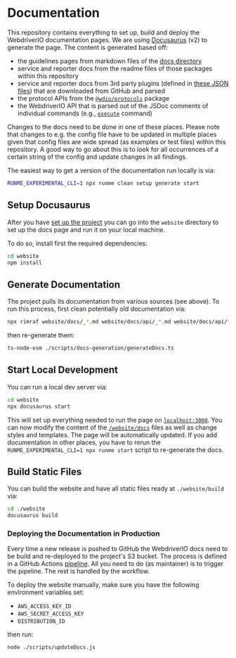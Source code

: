 # Documentation

This repository contains everything to set up, build and deploy the WebdriverIO documentation pages. We are using [Docusaurus](https://docusaurus.io/) (v2) to generate the page. The content is generated based off:

- the guidelines pages from markdown files of the [docs directory](https://github.com/webdriverio/webdriverio/tree/main/website/docs)
- service and reporter docs from the readme files of those packages within this repository
- service and reporter docs from 3rd party plugins (defined in [these JSON files](https://github.com/webdriverio/webdriverio/tree/main/scripts/docs-generation/3rd-party)) that are downloaded from GitHub and parsed
- the protocol APIs from the [`@wdio/protocols`](https://github.com/webdriverio/webdriverio/tree/main/packages/wdio-protocols/src/protocols) package
- the WebdriverIO API that is parsed out of the JSDoc comments of individual commands (e.g., [`execute`](https://github.com/webdriverio/webdriverio/blob/main/packages/webdriverio/src/commands/browser/execute.ts#L3-L37) command)

Changes to the docs need to be done in one of these places. Please note that changes to e.g. the config file have to be updated in multiple places given that config files are wide spread (as examples or test files) within this repository. A good way to go about this is to look for all occurrences of a certain string of the config and update changes in all findings.

The easiest way to get a version of the documentation run locally is via:

```sh { name=docs }
RUNME_EXPERIMENTAL_CLI=1 npx runme clean setup generate start
```

## Setup Docusaurus

After you have [set up the project](./Setup.md) you can go into the `website` directory to set up the docs page and run it on your local machine.

To do so, install first the required dependencies:

```sh { name=setup }
cd website
npm install
```

## Generate Documentation

The project pulls its documentation from various sources (see above). To run this process, first clean potentially old documentation via:

```sh { name=clean }
npx rimraf website/docs/_*.md website/docs/api/_*.md website/docs/api/**/_*.md website/sidebars.json
```

then re-generate them:

```sh { name=generate }
ts-node-esm ./scripts/docs-generation/generateDocs.ts
```

## Start Local Development

You can run a local dev server via:

```sh { name=start }
cd website
npx docusaurus start
```

This will set up everything needed to run the page on [`localhost:3000`](http://localhost:3000/). You can now modify the content of the [`/website/docs`](https://github.com/webdriverio/webdriverio/tree/main/website/docs) files as well as change styles and templates. The page will be automatically updated. If you add documentation in other places, you have to rerun the `RUNME_EXPERIMENTAL_CLI=1 npx runme start` script to re-generate the docs.

## Build Static Files

You can build the website and have all static files ready at `./website/build` via:

```sh { name=build }
cd ./website
docusaurus build
```

### Deploying the Documentation in Production

Every time a new release is pushed to GitHub the WebdriverIO docs need to be build and re-deployed to the project's S3 bucket. The process is defined in a GitHub Actions [pipeline](https://github.com/webdriverio/webdriverio/blob/main/.github/workflows/deploy.yml). All you need to do (as maintainer) is to trigger the pipeline. The rest is handled by the workflow.

To deploy the website manually, make sure you have the following environment variables set:

- `AWS_ACCESS_KEY_ID`
- `AWS_SECRET_ACCESS_KEY`
- `DISTRIBUTION_ID`

then run:

```sh { name=deploy }
node ./scripts/updateDocs.js
```
